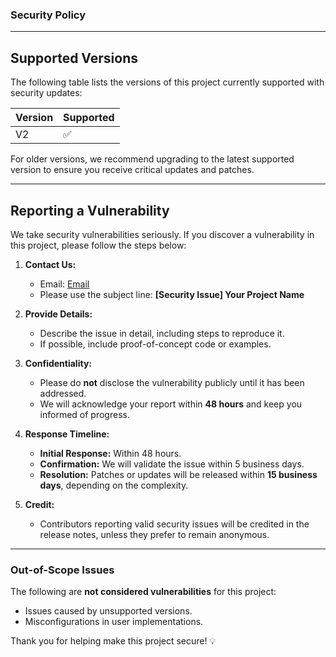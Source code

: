 ### **Security Policy**

---

## **Supported Versions**  

The following table lists the versions of this project currently supported with security updates:  

| **Version** | **Supported**          |  
| ----------- | ---------------------- |  
| V2          | :white_check_mark:     |  
 

For older versions, we recommend upgrading to the latest supported version to ensure you receive critical updates and patches.

---

## **Reporting a Vulnerability**  

We take security vulnerabilities seriously. If you discover a vulnerability in this project, please follow the steps below:  

1. **Contact Us:**  
   - Email: [Email](mailto:nithinmathewjoji@gmail.com)  
   - Please use the subject line: **[Security Issue] Your Project Name**  

2. **Provide Details:**  
   - Describe the issue in detail, including steps to reproduce it.  
   - If possible, include proof-of-concept code or examples.  

3. **Confidentiality:**  
   - Please do **not** disclose the vulnerability publicly until it has been addressed.  
   - We will acknowledge your report within **48 hours** and keep you informed of progress.  

4. **Response Timeline:**  
   - **Initial Response:** Within 48 hours.  
   - **Confirmation:** We will validate the issue within 5 business days.  
   - **Resolution:** Patches or updates will be released within **15 business days**, depending on the complexity.  

5. **Credit:**  
   - Contributors reporting valid security issues will be credited in the release notes, unless they prefer to remain anonymous.  

---

### **Out-of-Scope Issues**  
The following are **not considered vulnerabilities** for this project:  
- Issues caused by unsupported versions.  
- Misconfigurations in user implementations.  

Thank you for helping make this project secure! 💡
